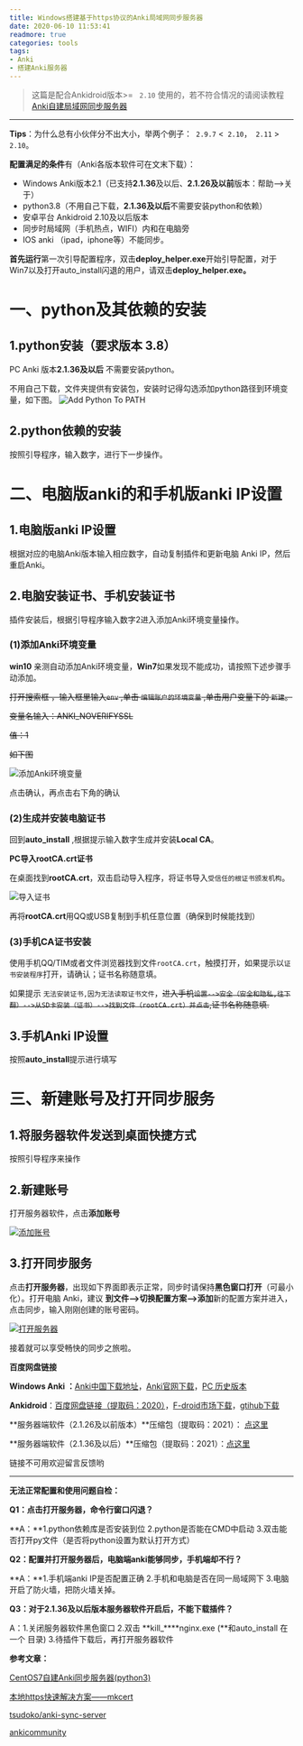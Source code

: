 ```yaml
---
title: Windows搭建基于https协议的Anki局域网同步服务器
date: 2020-06-10 11:53:41
readmore: true
categories: tools
tags:
- Anki
- 搭建Anki服务器
---
```


> 这篇是配合Ankidroid版本>= ` 2.10` 使用的，若不符合情况的请阅读教程[Anki自建局域网同步服务器](https://sampuly.gitee.io/%E6%90%AD%E5%BB%BA-Anki%E5%B1%80%E5%9F%9F%E7%BD%91%E5%90%8C%E6%AD%A5%E6%9C%8D%E5%8A%A1%E5%99%A8.html)

---

**Tips**：为什么总有小伙伴分不出大小，举两个例子：` 2.9.7` <` 2.10`，` 2.11` > `2.10`。

**配置满足的条件**有（Anki各版本软件可在文末下载）：

- Windows Anki版本2.1（已支持**2.1.36**及以后、**2.1.26及以前**版本：帮助-->关于）
- python3.8（不用自己下载，**2.1.36及以后**不需要安装python和依赖）
- 安卓平台 Ankidroid  2.10及以后版本
- 同步时局域网（手机热点，WIFI）内和在电脑旁
- IOS anki （ipad，iphone等）不能同步。

**首先运行**第一次引导配置程序，双击**deploy_helper.exe**开始引导配置，对于Win7以及打开auto_install闪退的用户，请双击**deploy_helper.exe。**

# 一、python及其依赖的安装

## 1.python安装（要求版本 3.8）

PC Anki 版本**2.1.36及以后** 不需要安装python。

不用自己下载，文件夹提供有安装包，安装时记得勾选添加python路径到环境变量，如下图。
![Add Python To PATH](https://s1.ax1x.com/2020/06/15/NpzuJf.jpg)

## 2.python依赖的安装

按照引导程序，输入数字，进行下一步操作。

# 二、电脑版anki的和手机版anki IP设置

## 1.电脑版anki IP设置

根据对应的电脑Anki版本输入相应数字，自动复制插件和更新电脑 Anki IP，然后重启Anki。

## 2.电脑安装证书、手机安装证书

插件安装后，根据引导程序输入数字2进入添加Anki环境变量操作。

### (1)添加Anki环境变量

**win10** 亲测自动添加Anki环境变量，**Win7**如果发现不能成功，请按照下述步骤手动添加。

~~打开搜索框 ，输入框里输入`env` ,单击 `编辑账户的环境变量` ,单击用户变量下的 `新建`。~~

~~变量名输入：ANKI_NOVERIFYSSL~~

~~值：1~~

~~如下图~~

![添加Anki环境变量](https://s1.ax1x.com/2020/06/10/tocny9.jpg)

点击确认，再点击右下角的确认

### (2)生成并安装电脑证书

回到**auto_install** ,根据提示输入数字生成并安装**Local CA**。

**PC导入rootCA.crt证书**

在桌面找到**rootCA.crt**，双击启动导入程序，将证书导入`受信任的根证书颁发机构`。

![导入证书](https://s1.ax1x.com/2020/06/10/tovFJS.jpg)

再将**rootCA.crt**用QQ或USB复制到手机任意位置（确保到时候能找到）

### (3)手机CA证书安装

使用手机QQ/TIM或者文件浏览器找到文件`rootCA.crt`，触摸打开，如果提示以`证书安装程序`打开，请确认；证书名称随意填。

如果提示 `无法安装证书,因为无法读取证书文件`，~~进入手机`设置-->安全（安全和隐私,往下翻）-->从SD卡安装（证书）-->找到文件（rootCA.crt）并点击`,证书名称随意填.~~

## 3.手机Anki IP设置

按照**auto_install**提示进行填写

# 三、新建账号及打开同步服务

## 1.将服务器软件发送到桌面快捷方式

按照引导程序来操作

## 2.新建账号

打开服务器软件，点击**添加账号**

[![添加账号](https://s1.ax1x.com/2020/05/25/tpIvO1.jpg)](https://imgchr.com/i/tpIvO1)

## 3.打开同步服务

点击**打开服务器**，出现如下界面即表示正常，同步时请保持**黑色窗口打开**（可最小化）。打开电脑 Anki，建议 **到文件–>切换配置方案–>添加**新的配置方案并进入，点击同步，输入刚刚创建的账号密码。

[![打开服务器](https://s1.ax1x.com/2020/05/25/tpIjyR.md.jpg)](https://imgchr.com/i/tpIjyR)

接着就可以享受畅快的同步之旅啦。

**百度网盘链接**

**Windows Anki ：**[Anki中国下载地址](http%3A//www.ankichina.net/resource/winAnki)，[Anki官网下载](https%3A//apps.ankiweb.net/)，[PC 历史版本](https%3A//github.com/ankitects/anki/releases)

**Ankidroid**：[百度网盘链接（提取码：2020）](https%3A//pan.baidu.com/s/1_sEx8PXrraQuXlsfx_Y3EA)，[F-droid市场下载](https%3A//f-droid.org/packages/com.ichi2.anki/)，[gtihub下载](https%3A//github.com/ankidroid/Anki-Android/releases)

**服务器端软件（2.1.26及以前版本）**压缩包（提取码：2021）： [点这里](https://pan.baidu.com/s/1Xrn-d2j0swujkcOCVh5dxg)

**服务器端软件（2.1.36及以后）**压缩包（提取码：2021）：[点这里](https://pan.baidu.com/s/10V29Hk6XJNWsd-nPHxa7fA)



链接不可用欢迎留言反馈哟

---



**无法正常配置和使用问题自检：**

**Q1：点击打开服务器，命令行窗口闪退？**

**A：**1.python依赖库是否安装到位 2.python是否能在CMD中启动 3.双击能否打开py文件（是否将python设置为默认打开方式）

**Q2：配置并打开服务器后，电脑端anki能够同步，手机端却不行？**

**A：**1.手机端anki IP是否配置正确 2.手机和电脑是否在同一局域网下 3.电脑开启了防火墙，把防火墙关掉。

**Q3：对于2.1.36及以后版本服务器软件开启后，不能下载插件？**

A：1.关闭服务器软件黑色窗口 2.双击 **kill_****nginx.exe (**和auto_install 在一个 目录) 3.待插件下载后，再打开服务器软件

**参考文章：**

[CentOS7自建Anki同步服务器(python3)](https://www.xiebruce.top/881.html)

[本地https快速解决方案——mkcert](https://blog.dteam.top/posts/2019-04/本地https快速解决方案mkcert.html)

[tsudoko/anki-sync-server](https%3A//github.com/tsudoko/anki-sync-server.git)

[ankicommunity](https://github.com/ankicommunity/anki-sync-server)

